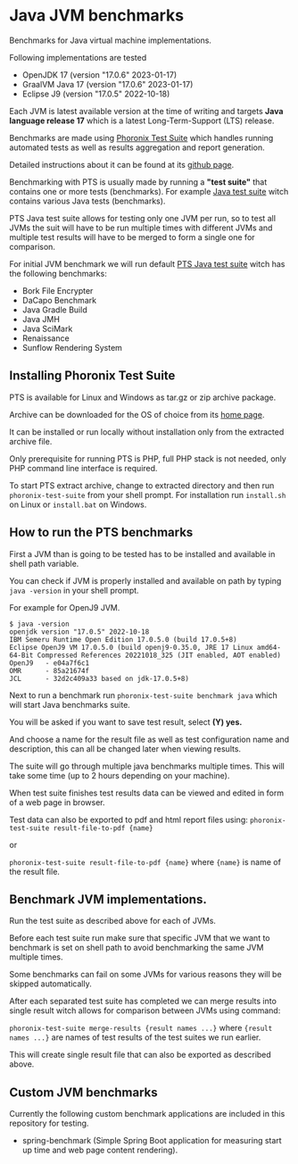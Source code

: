 # Java JVM benchmarks
Benchmarks for Java virtual machine implementations.

Following implementations are tested
- OpenJDK 17 (version "17.0.6" 2023-01-17)
- GraalVM Java 17 (version "17.0.6" 2023-01-17)
- Eclipse J9 (version "17.0.5" 2022-10-18)

Each JVM is latest available version at the time of writing and
targets **Java language release 17** which is a latest Long-Term-Support (LTS) release.

Benchmarks are made using [Phoronix Test Suite](https://www.phoronix-test-suite.com/)
which handles running automated tests as well as results aggregation and report generation.

Detailed instructions about it can be found at its [github page](https://github.com/phoronix-test-suite/phoronix-test-suite).

Benchmarking with PTS is usually made by running a **"test suite"** that contains one or more tests (benchmarks). For example [Java test suite](https://openbenchmarking.org/suite/pts/java) witch contains various Java tests (benchmarks). 

PTS Java test suite allows for testing only one JVM per run, so to test all JVMs the suit will have to be run multiple times with different JVMs and multiple test results will have to be merged to form a single one for comparison.

For initial JVM benchmark we will run default [PTS  Java test suite](https://openbenchmarking.org/suite/pts/java) witch has the following benchmarks:
- Bork File Encrypter
- DaCapo Benchmark
- Java Gradle Build
- Java JMH
- Java SciMark
- Renaissance
- Sunflow Rendering System

## Installing Phoronix Test Suite

PTS is available for Linux and Windows as tar.gz or zip archive package.

Archive can be downloaded for the OS of choice from its [home page](https://www.phoronix-test-suite.com/?k=downloads).

It can be installed or run locally without installation only from the extracted archive file. 

Only prerequisite for running PTS is PHP, full PHP stack is not needed, only PHP command line interface is required.

To start PTS extract archive, change to extracted directory and then run `phoronix-test-suite` from your shell prompt. For installation run `install.sh` on Linux or `install.bat` on Windows.

## How to run the PTS benchmarks

First a JVM than is going to be tested has to be installed and available in shell path variable.

You can check if JVM is properly installed and available on path by typing `java -version` in your shell prompt. 

For example for OpenJ9 JVM.

    $ java -version
    openjdk version "17.0.5" 2022-10-18
    IBM Semeru Runtime Open Edition 17.0.5.0 (build 17.0.5+8)
    Eclipse OpenJ9 VM 17.0.5.0 (build openj9-0.35.0, JRE 17 Linux amd64-64-Bit Compressed References 20221018_325 (JIT enabled, AOT enabled)
    OpenJ9   - e04a7f6c1
    OMR      - 85a21674f
    JCL      - 32d2c409a33 based on jdk-17.0.5+8)

Next to run a benchmark run `phoronix-test-suite benchmark java` which will start Java benchmarks suite.

You will be asked if you want to save test result, select **(Y) yes.**

And choose a name for the result file as well as test configuration name and description,
this can all be changed later when viewing results.

The suite will go through multiple java benchmarks multiple times.
This will take some time (up to 2 hours depending on your machine).

When test suite finishes test results data can be viewed and edited in form of a web page in browser.

Test data can also be exported to pdf and html report files using: 
`phoronix-test-suite result-file-to-pdf {name}` 

or

`phoronix-test-suite result-file-to-pdf {name}`
where `{name}` is name of the result file.

## Benchmark JVM implementations.

Run the test suite as described above for each of JVMs.

Before each test suite run make sure that specific JVM that we want to benchmark is set on shell path to avoid benchmarking the same JVM multiple times.

Some benchmarks can fail on some JVMs for various reasons they will be skipped automatically.

After each separated test suite has completed we can merge results into single result witch allows for comparison between JVMs using command:

`phoronix-test-suite merge-results {result names ...}` where `{result names ...}` are names of test results of the test suites we run earlier.

This will create single result file that can also be exported as described above.

## Custom JVM benchmarks
Currently the following custom benchmark applications are included in this repository for testing.
- spring-benchmark (Simple Spring Boot application for measuring start up time and web page content rendering).


